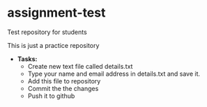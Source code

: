 # assignment-test
Test repository for students

This is just a practice repository

* **Tasks:**
    * Create new text file called details.txt
    * Type your name and email address in details.txt and save it.
    * Add this file to repository 
    * Commit the the changes
    * Push it to github
